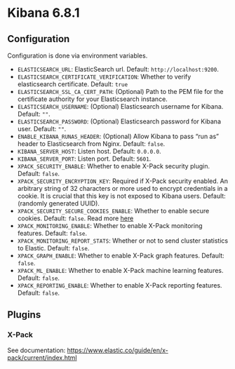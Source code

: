 # Kibana 6.8.1

## Configuration
Configuration is done via environment variables.

* `ELASTICSEARCH_URL`: ElasticSearch url. Default: `http://localhost:9200`.
* `ELASTICSEARCH_CERTIFICATE_VERIFICATION`: Whether to verify elasticsearch certificate. Default: `true`
* `ELASTICSEARCH_SSL_CA_CERT_PATH`: (Optional) Path to the PEM file for the certificate authority for your Elasticsearch instance.
* `ELASTICSEARCH_USERNAME`: (Optional) Elasticsearch username for Kibana. Default: `""`.
* `ELASTICSEARCH_PASSWORD`: (Optional) Elasticsearch password for Kibana user. Default: `""`.
* `ENABLE_KIBANA_RUNAS_HEADER`: (Optional) Allow Kibana to pass “run as” header to Elasticsearch from Nginx. Default: `false`.
* `KIBANA_SERVER_HOST`: Listen host. Default: `0.0.0.0`.
* `KIBANA_SERVER_PORT`: Listen port. Default: `5601`.
* `XPACK_SECURITY_ENABLE`: Whether to enable X-Pack security plugin. Default: `false`.
* `XPACK_SECURITY_ENCRYPTION_KEY`: Required if X-Pack security enabled. An arbitrary string of 32 characters or more used to encrypt credentials in a cookie. It is crucial that this key is not exposed to Kibana users. Default: (randomly generated UUID).
* `XPACK_SECURITY_SECURE_COOKIES_ENABLE`: Whether to enable secure cookies. Default: `false`. Read more [here](https://www.elastic.co/guide/en/x-pack/5.1/kibana.html#security-ui-settings)
* `XPACK_MONITORING_ENABLE`: Whether to enable X-Pack monitoring features. Default: `false`.
* `XPACK_MONITORING_REPORT_STATS`: Whether or not to send cluster statistics to Elastic. Default: `false`.
* `XPACK_GRAPH_ENABLE`: Whether to enable X-Pack graph features. Default: `false`.
* `XPACK_ML_ENABLE`: Whether to enable X-Pack machine learning features. Default: `false`.
* `XPACK_REPORTING_ENABLE`: Whether to enable X-Pack reporting features. Default: `false`.

## Plugins

### X-Pack
See documentation: https://www.elastic.co/guide/en/x-pack/current/index.html
